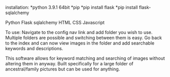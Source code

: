 installation:
*python 3.9.1 64bit
*pip 
*pip install flask
*pip install flask-sqlalchemy
   

Python
Flask
sqlalchemy
HTML
CSS
Javascript

To use:
Navigate to the config nav link and add folder you wish to use. 
Multiple folders are possible and switching between them is easy.
Go back to the index and can now view images in the folder and add searchable keywords and descriptions.

This software allows for keyword matching and searching of images without altering them in anyway.
Built specifically for a large folder of ancestral/family pictures but can be used for anything.
